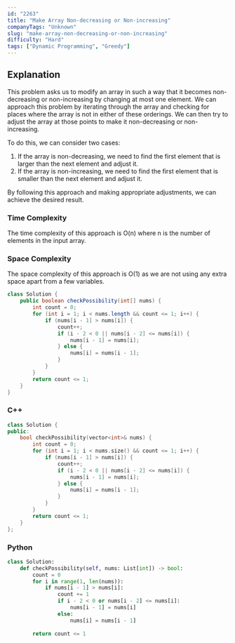 ```yaml
---
id: "2263"
title: "Make Array Non-decreasing or Non-increasing"
companyTags: "Unknown"
slug: "make-array-non-decreasing-or-non-increasing"
difficulty: "Hard"
tags: ["Dynamic Programming", "Greedy"]
---
```


## Explanation

This problem asks us to modify an array in such a way that it becomes non-decreasing or non-increasing by changing at most one element. We can approach this problem by iterating through the array and checking for places where the array is not in either of these orderings. We can then try to adjust the array at those points to make it non-decreasing or non-increasing.

To do this, we can consider two cases:
1. If the array is non-decreasing, we need to find the first element that is larger than the next element and adjust it.
2. If the array is non-increasing, we need to find the first element that is smaller than the next element and adjust it.

By following this approach and making appropriate adjustments, we can achieve the desired result.

### Time Complexity
The time complexity of this approach is O(n) where n is the number of elements in the input array.

### Space Complexity
The space complexity of this approach is O(1) as we are not using any extra space apart from a few variables.
```java
class Solution {
    public boolean checkPossibility(int[] nums) {
        int count = 0;
        for (int i = 1; i < nums.length && count <= 1; i++) {
            if (nums[i - 1] > nums[i]) {
                count++;
                if (i - 2 < 0 || nums[i - 2] <= nums[i]) {
                    nums[i - 1] = nums[i];
                } else {
                    nums[i] = nums[i - 1];
                }
            }
        }
        return count <= 1;
    }
}
```

### C++
```cpp
class Solution {
public:
    bool checkPossibility(vector<int>& nums) {
        int count = 0;
        for (int i = 1; i < nums.size() && count <= 1; i++) {
            if (nums[i - 1] > nums[i]) {
                count++;
                if (i - 2 < 0 || nums[i - 2] <= nums[i]) {
                    nums[i - 1] = nums[i];
                } else {
                    nums[i] = nums[i - 1];
                }
            }
        }
        return count <= 1;
    }
};
```

### Python
```python
class Solution:
    def checkPossibility(self, nums: List[int]) -> bool:
        count = 0
        for i in range(1, len(nums)):
            if nums[i - 1] > nums[i]:
                count += 1
                if i - 2 < 0 or nums[i - 2] <= nums[i]:
                    nums[i - 1] = nums[i]
                else:
                    nums[i] = nums[i - 1]
        
        return count <= 1
```